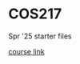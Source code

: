 # COS217
Spr '25 starter files

[course link](https://www.cs.princeton.edu/courses/archive/spring25/cos217)
